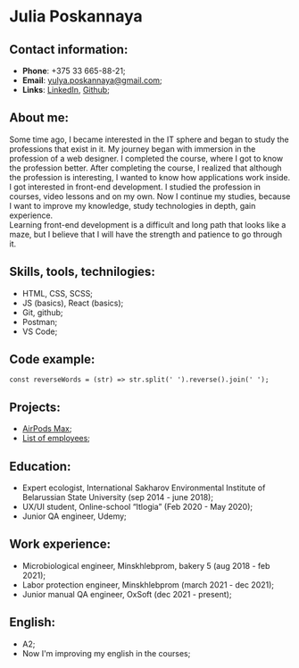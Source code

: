 # Julia Poskannaya

## Contact information:

- **Phone**: +375 33 665-88-21;
- **Email**: yulya.poskannaya@gmail.com;
- **Links**: [LinkedIn](https://www.linkedin.com/in/julia-poskannaya/), [Github](https://github.com/julia-poskannaya);

## About me:

Some time ago, I became interested in the IT sphere and began to study the professions that exist in it.
My journey began with immersion in the profession of a web designer. I completed the course, where I got to know the profession better. After completing the course, I realized that although the profession is interesting, I wanted to know how applications work inside. I got interested in front-end development. I studied the profession in courses, video lessons and on my own. Now I continue my studies, because I want to improve my knowledge, study technologies in depth, gain experience.  
Learning front-end development is a difficult and long path that looks like a maze, but I believe that I will have the strength and patience to go through it.

## Skills, tools, technilogies:

- HTML, CSS, SCSS;
- JS (basics), React (basics);
- Git, github;
- Postman;
- VS Code;

## Code example:

`const reverseWords = (str) => str.split(' ').reverse().join(' ');`

## Projects:

- [AirPods Max](https://github.com/julia-poskannaya/airpods-max-project);
- [List of employees](https://github.com/julia-poskannaya/react-a-list-of-employees);

## Education:

- Expert ecologist, International Sakharov Environmental Institute of Belarussian State University (sep 2014 - june 2018);
- UX/UI student, Online-school “Itlogia” (Feb 2020 - May 2020);
- Junior QA engineer, Udemy;

## Work experience:

- Microbiological engineer, Minskhlebprom, bakery 5 (aug 2018 - feb 2021);
- Labor protection engineer, Minskhlebprom (march 2021 - dec 2021);
- Junior manual QA engineer, OxSoft (dec 2021 - present);

## English:

- A2;
- Now I'm improving my english in the courses;
